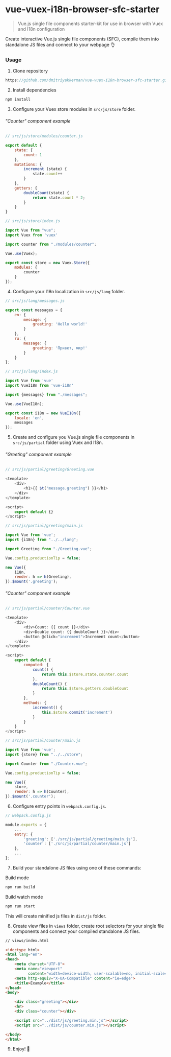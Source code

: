 # vue-vuex-i18n-browser-sfc-starter

> Vue.js single file components starter-kit for use in browser with Vuex and I18n configuration

Create interactive Vue.js single file components (SFC), compile them into standalone JS files and connect to your webpage :ok_hand:

### Usage

1. Clone repository 
```js
https://github.com/dmitriyakkerman/vue-vuex-i18n-browser-sfc-starter.git
```
2. Install dependencies
```js
npm install
```

3. Configure your Vuex store modules in `src/js/store` folder.

###### "Counter" component example

```js
// src/js/store/modules/counter.js

export default {
    state: {
        count: 1
    },
    mutations: {
        increment (state) {
            state.count++
        }
    },
    getters: {
        doubleCount(state) {
            return state.count * 2;
        }
    }
}
```

```js
// src/js/store/index.js

import Vue from "vue";
import Vuex from 'vuex'

import counter from "./modules/counter";

Vue.use(Vuex);

export const store = new Vuex.Store({
    modules: {
        counter
    }
});
```

4. Configure your I18n localization in `src/js/lang` folder.

```js
// src/js/lang/messages.js

export const messages = {
    en: {
        message: {
            greeting: 'Hello world!'
        }
    },
    ru: {
        message: {
            greeting: 'Привет, мир!'
        }
    }
};
```

```js
// src/js/lang/index.js

import Vue from 'vue'
import VueI18n from 'vue-i18n'

import {messages} from "./messages";

Vue.use(VueI18n);

export const i18n = new VueI18n({
    locale: 'en',
    messages
});
```

5. Create and configure you Vue.js single file components in `src/js/partial` folder using Vuex and I18n. 

###### "Greeting" component example

```js
// src/js/partial/greeting/Greeting.vue

<template>
    <div>
        <h1>{{ $t("message.greeting") }}</h1>
    </div>
</template>

<script>
    export default {}
</script>
```

```js
// src/js/partial/greeting/main.js

import Vue from 'vue';
import {i18n} from "../../lang";

import Greeting from "./Greeting.vue";

Vue.config.productionTip = false;

new Vue({
    i18n,
    render: h => h(Greeting),
}).$mount('.greeting');
```

###### "Counter" component example

```js
// src/js/partial/counter/Counter.vue

<template>
    <div>
        <div>Count: {{ count }}</div>
        <div>Double count: {{ doubleCount }}</div>
        <button @click="increment">Increment count</button>
    </div>
</template>

<script>
    export default {
        computed: {
            count() {
                return this.$store.state.counter.count
            },
            doubleCount() {
                return this.$store.getters.doubleCount
            }
        },
        methods: {
            increment() {
                this.$store.commit('increment')
            }
        }
    }
</script>
```

```js
// src/js/partial/counter/main.js

import Vue from 'vue';
import {store} from "../../store";

import Counter from "./Counter.vue";

Vue.config.productionTip = false;

new Vue({
    store,
    render: h => h(Counter),
}).$mount('.counter');
```

6. Configure entry points in `webpack.config.js`.

```js
// webpack.config.js

module.exports = {
    ...
    entry: {
        'greeting': ['./src/js/partial/greeting/main.js'],
        'counter': ['./src/js/partial/counter/main.js']
    },    
    ...
};

```

7. Build your standalone JS files using one of these commands:

Build mode
```js
npm run build
```

Build watch mode
```js
npm run start
```

This will create minified js files in `dist/js` folder.

8. Create view files in `views` folder, create root selectors for your single file components and connect your compiled standalone JS files.

```html
// views/index.html

<!doctype html>
<html lang="en">
<head>
    <meta charset="UTF-8">
    <meta name="viewport"
          content="width=device-width, user-scalable=no, initial-scale=1.0, maximum-scale=1.0, minimum-scale=1.0">
    <meta http-equiv="X-UA-Compatible" content="ie=edge">
    <title>Example</title>
</head>
<body>

    <div class="greeting"></div>
    <hr>
    <div class="counter"></div>

    <script src="../dist/js/greeting.min.js"></script>
    <script src="../dist/js/counter.min.js"></script>

</body>
</html>
```

9. Enjoy! 🎉